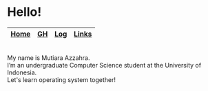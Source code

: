# Hello! 

| [Home](https://mutiarazzahra.github.io/os212/) | [GH](https://github.com/mutiarazzahra) | [Log](https://mutiarazzahra.github.io/os212/TXT/mylog.txt) | [Links](https://mutiarazzahra.github.io/os212/LINKS/) |
|:--------------------------------:|:-----------------------------:|:--------------------------------------------:|:-------------------------------------------:|

<br>
My name is Mutiara Azzahra. 
<br>
I’m an undergraduate Computer Science student at the University of Indonesia.
<br>
Let's learn operating system together!

